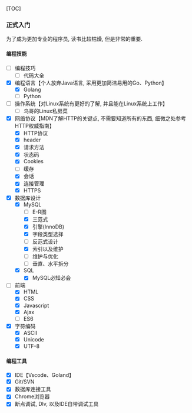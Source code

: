 [TOC]

### 正式入门

为了成为更加专业的程序员, 读书比较枯燥, 但是非常的重要. 

#### 编程技能

- [ ] 编程技巧
    - [ ] 代码大全
- [x] 编程语言【个人放弃Java语言, 采用更加简洁易用的Go、Python】
    - [x] Golang
    - [ ] Python
- [ ] 操作系统【对Linux系统有更好的了解, 并且能在Linux系统上工作】
    - [ ] 鸟哥的Linux私房菜
- [x] 网络协议【MDN了解HTTP的关键点, 不需要知道所有的东西, 细微之处参考HTTP权威指南】
    - [x] HTTP协议
    - [x] header
    - [x] 请求方法
    - [x] 状态码
    - [x] Cookies
    - [ ] 缓存
    - [x] 会话
    - [x] 连接管理
    - [x] HTTPS
- [x] 数据库设计
    - [x] MySQL
        - [ ] E-R图
        - [x] 三范式
        - [x] 引擎(InnoDB)
        - [x] 字段类型选择
        - [ ] 反范式设计
        - [x] 索引以及维护
        - [ ] 维护与优化
        - [ ] 垂直、水平拆分
    - [x] SQL
        - [x] MySQL必知必会
- [ ] 前端
    - [x] HTML
    - [x] CSS
    - [x] Javascript
    - [x] Ajax
    - [ ] ES6
- [x] 字符编码
    - [x] ASCII
    - [x] Unicode
    - [x] UTF-8

#### 编程工具

- [x] IDE【Vscode、Goland】
- [x] Git/SVN
- [x] 数据库连接工具
- [x] Chrome浏览器
- [x] 断点调试, Dlv, 以及IDE自带调试工具